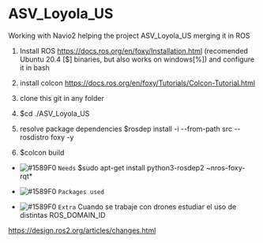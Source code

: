# ASV_Loyola_US
Working with Navio2 helping the project ASV_Loyola_US merging it in ROS

1. Install ROS https://docs.ros.org/en/foxy/Installation.html   (recomended Ubuntu 20.4 [$] binaries, but also works on windows[%]) and configure it in bash

2. install colcon https://docs.ros.org/en/foxy/Tutorials/Colcon-Tutorial.html

2. clone this git in any folder

3. $cd ./ASV_Loyola_US

4. resolve package dependencies $rosdep install -i --from-path src --rosdistro foxy -y

5. $colcon build



- ![#1589F0](https://via.placeholder.com/15/1589F0/000000?text=+) `Needs`
$sudo apt-get install python3-rosdep2 ~nros-foxy-rqt*

- ![#1589F0](https://via.placeholder.com/15/1589F0/000000?text=+) `Packages used`


- ![#1589F0](https://via.placeholder.com/15/1589F0/000000?text=+) `Extra`
Cuando se trabaje con drones estudiar el uso de distintas ROS_DOMAIN_ID 

https://design.ros2.org/articles/changes.html

